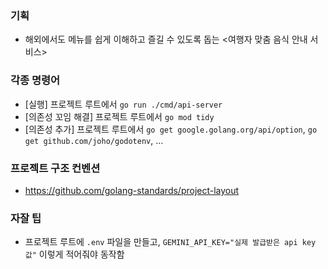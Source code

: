 ### 기획
* 해외에서도 메뉴를 쉽게 이해하고 즐길 수 있도록 돕는 <여행자 맞춤 음식 안내 서비스>

### 각종 명령어
* [실행] 프로젝트 루트에서 `go run ./cmd/api-server`
* [의존성 꼬임 해결] 프로젝트 루트에서 `go mod tidy`
* [의존성 추가] 프로젝트 루트에서 `go get google.golang.org/api/option`, `go get github.com/joho/godotenv`, ...

### 프로젝트 구조 컨벤션
* https://github.com/golang-standards/project-layout

### 자잘 팁
* 프로젝트 루트에 `.env` 파일을 만들고, `GEMINI_API_KEY="실제 발급받은 api key 값"` 이렇게 적어줘야 동작함
